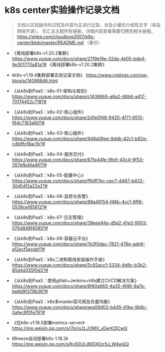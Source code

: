 # k8s center实验操作记录文档
> 文档以实验操作的过程及内容为主进行记录，涉及少量的介绍性文字（来自网络开源）。
> 仅汇总主题所有链接，详细内容查看需要切换到相关链接。
> https://gitee.com/cloudlove2007/k8s-center/blob/master/README.md （备份）

- 《离线部署k8s-v1.20.2集群》 https://www.yuque.com/docs/share/27f9e19e-32da-4e05-bde4-9e301770a81a?# 《离线部署k8s-v1.20.2集群》
- 《k8s-v1.19.4集群部署实验记录文档》 https://www.cnblogs.com/sw-blog/p/14088846.html
- 《从k8s到PaaS：k8s-01-架构与规划》  https://www.yuque.com/docs/share/c14386b5-a6a2-46b8-a417-70174452c718?#
- 《从k8s到PaaS：k8s-02-核心组件》   https://www.yuque.com/docs/share/2d1e0f48-9420-4f71-9515-f64c7163afb1?#
- 《从k8s到PaaS：k8s-03-核心插件》   https://www.yuque.com/docs/share/949a08ee-9ddb-42c1-b82e-cdb9fcf8ac1b?#
- 《从k8s到PaaS：k8s-04-服务交付》   https://www.yuque.com/docs/share/87fa44fe-9fe5-40c4-9f53-267efbd4a461?#
- 《从k8s到PaaS：k8s-05-配置中心》   https://www.yuque.com/docs/share/ffb9f7ec-cec7-4487-b432-30d5df2a22a2?#
- 《从k8s到PaaS：k8s-06-监控与告警》 https://www.yuque.com/docs/share/88a49154-f48b-4cc1-8ff8-0539cef85812?#
- 《从k8s到PaaS：k8s-07-日志管理》   https://www.yuque.com/docs/share/39eee94e-d5d2-41a3-9503-0764848f4585?#
- 《从k8s到PaaS：k8s-08-容器云平台》 https://www.yuque.com/docs/share/7e3f0dac-7821-476e-ade9-a12ecf5ecebf?#

- 《从k8s到PaaS：k8s二进制离线安装操作手册》https://www.yuque.com/docs/share/5c92acc1-5334-4d8c-b3b2-85d4d335f0d2?#

- 《从k8s到PaaS：使用gitlab+Jenkins+k8s建立CI/CD解决方案》 https://www.yuque.com/docs/share/8f40a663-4a35-4f46-8a7e-be8d9f379b36?#
- 《从k8s到PaaS：k8s多master高可用及负载均衡》 https://www.yuque.com/docs/share/aea59d02-b445-41be-9b8c-0afec9f0fe79?#

- 《在k8s-v1.18.5部署metrics-server》 https://mp.weixin.qq.com/s/j7oUs2LJOMX_yDerK2lCwQ

- 《Breeze自动部署k8s-1.18.3》 https://mp.weixin.qq.com/s/KyS0ULi865X0zr5J_W4wQQ
